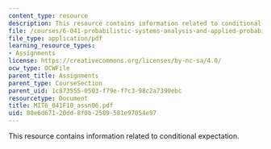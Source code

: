 ```yaml
---
content_type: resource
description: This resource contains information related to conditional expectation.
file: /courses/6-041-probabilistic-systems-analysis-and-applied-probability-fall-2010/80e6d67120dd8f0b2589581e97054e97_MIT6_041F10_assn06.pdf
file_type: application/pdf
learning_resource_types:
- Assignments
license: https://creativecommons.org/licenses/by-nc-sa/4.0/
ocw_type: OCWFile
parent_title: Assignments
parent_type: CourseSection
parent_uid: 1c873555-0503-f79e-f7c3-98c2a7390ebc
resourcetype: Document
title: MIT6_041F10_assn06.pdf
uid: 80e6d671-20dd-8f0b-2589-581e97054e97
---
```

This resource contains information related to conditional expectation.